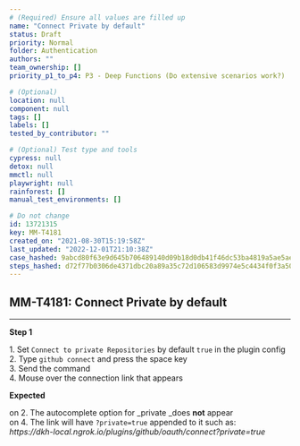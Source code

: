```yaml
---
# (Required) Ensure all values are filled up
name: "Connect Private by default"
status: Draft
priority: Normal
folder: Authentication
authors: ""
team_ownership: []
priority_p1_to_p4: P3 - Deep Functions (Do extensive scenarios work?)

# (Optional)
location: null
component: null
tags: []
labels: []
tested_by_contributor: ""

# (Optional) Test type and tools
cypress: null
detox: null
mmctl: null
playwright: null
rainforest: []
manual_test_environments: []

# Do not change
id: 13721315
key: MM-T4181
created_on: "2021-08-30T15:19:58Z"
last_updated: "2022-12-01T21:10:38Z"
case_hashed: 9abcd80f63e9d645b706489140d09b18d0db41f46dc53ba4819a5ae5ae489148b34851c9d268ee060f35861fcca6e646
steps_hashed: d72f77b0306de4371dbc20a89a35c72d106583d9974e5c4434f0f3a504e3b2bcf8e0d7a197f2a90478d9ceb0c757cf29
---
```


<!-- (Auto-generated) Based on frontmatter's "key" and "name" -->

## MM-T4181: Connect Private by default

---

**Step 1**

1\. Set `Connect to private Repositories` by default `true` in the plugin config\
2\. Type `github connect` and press the space key\
3\. Send the command\
4\. Mouse over the connection link that appears

**Expected**

on 2. The autocomplete option for \_private \_does **not** appear\
on 4. The link will have `?private=true` appended to it such as:\
_https\://dkh-local.ngrok.io/plugins/github/oauth/connect?private=true_
